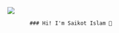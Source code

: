 ![](https://raw.githubusercontent.com/halfrost/halfrost/master/icons/header_.png)

           ### Hi! I'm Saikot Islam 👋 


